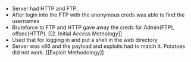- Server had HTTP and FTP.
- After login into the FTP with the anonymous creds was able to find the usernames
- Bruteforce to FTP and HTTP gave away the creds for Admin(FTP), offsec(HTTP).
[[2. Initial Access Methology]]
- Used that for logging in and put a shell in the web directory
- Server was x86 and the payload and exploits had to match it. Potatoes did not work. 
[[Exploit Methodology]]

